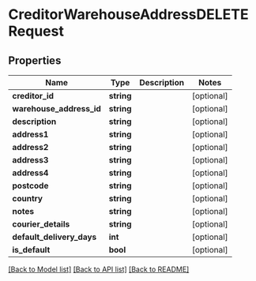 # CreditorWarehouseAddressDELETERequest

## Properties
Name | Type | Description | Notes
------------ | ------------- | ------------- | -------------
**creditor_id** | **string** |  | [optional] 
**warehouse_address_id** | **string** |  | [optional] 
**description** | **string** |  | [optional] 
**address1** | **string** |  | [optional] 
**address2** | **string** |  | [optional] 
**address3** | **string** |  | [optional] 
**address4** | **string** |  | [optional] 
**postcode** | **string** |  | [optional] 
**country** | **string** |  | [optional] 
**notes** | **string** |  | [optional] 
**courier_details** | **string** |  | [optional] 
**default_delivery_days** | **int** |  | [optional] 
**is_default** | **bool** |  | [optional] 

[[Back to Model list]](../README.md#documentation-for-models) [[Back to API list]](../README.md#documentation-for-api-endpoints) [[Back to README]](../README.md)


